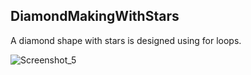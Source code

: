 ## DiamondMakingWithStars

A diamond shape with stars is designed using for loops.

![Screenshot_5](https://user-images.githubusercontent.com/57245919/130113364-a5c18588-2bf3-4591-985e-cb7a87879542.png)

 
